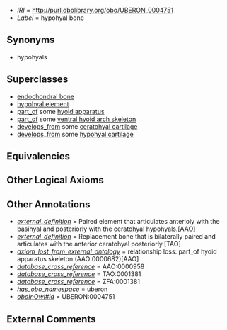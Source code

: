  * *IRI* = http://purl.obolibrary.org/obo/UBERON_0004751
 * *Label* = hypohyal bone

## Synonyms

 * hypohyals

## Superclasses

 * [endochondral bone](../../UBERON/13/UBERON_0002513.md)
 * [hypohyal element](../../UBERON/13/UBERON_0011613.md)
 * [part_of](../../BFO/50/BFO_0000050.md) some [hyoid apparatus](../../UBERON/72/UBERON_0010272.md)
 * [part_of](../../BFO/50/BFO_0000050.md) some [ventral hyoid arch skeleton](../../UBERON/53/UBERON_0011153.md)
 * [develops_from](../../RO/02/RO_0002202.md) some [ceratohyal cartilage](../../UBERON/10/UBERON_0011610.md)
 * [develops_from](../../RO/02/RO_0002202.md) some [hypohyal cartilage](../../UBERON/12/UBERON_0011612.md)

## Equivalencies


## Other Logical Axioms


## Other Annotations

 * *[external_definition](../../UBPROP/01/UBPROP_0000001.md)* = Paired element that articulates anterioly with the basihyal and posteriorly with the ceratohyal hypohyals.[AAO]
 * *[external_definition](../../UBPROP/01/UBPROP_0000001.md)* = Replacement bone that is bilaterally paired and articulates with the anterior ceratohyal posteriorly.[TAO]
 * *[axiom_lost_from_external_ontology](../../UBPROP/02/UBPROP_0000002.md)* = relationship loss: part_of hyoid apparatus skeleton (AAO:0000682)[AAO]
 * *[database_cross_reference](../../ef/oboInOwl#hasDbXref.md)* = AAO:0000958
 * *[database_cross_reference](../../ef/oboInOwl#hasDbXref.md)* = TAO:0001381
 * *[database_cross_reference](../../ef/oboInOwl#hasDbXref.md)* = ZFA:0001381
 * *[has_obo_namespace](../../ce/oboInOwl#hasOBONamespace.md)* = uberon
 * *[oboInOwl#id](../../id/oboInOwl#id.md)* = UBERON:0004751

## External Comments

